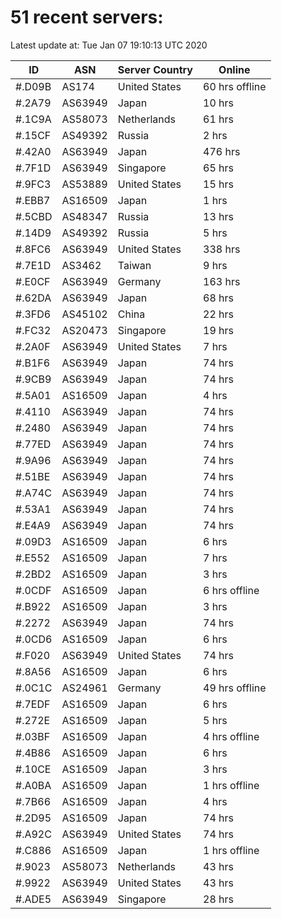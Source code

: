 # 51 recent servers:

Latest update at: Tue Jan 07 19:10:13 UTC 2020

| ID | ASN | Server Country | Online |
| -- | --- | -------------- | ------ |
| #.D09B | AS174 | United States | 60 hrs offline |
| #.2A79 | AS63949 | Japan | 10 hrs |
| #.1C9A | AS58073 | Netherlands | 61 hrs |
| #.15CF | AS49392 | Russia | 2 hrs |
| #.42A0 | AS63949 | Japan | 476 hrs |
| #.7F1D | AS63949 | Singapore | 65 hrs |
| #.9FC3 | AS53889 | United States | 15 hrs |
| #.EBB7 | AS16509 | Japan | 1 hrs |
| #.5CBD | AS48347 | Russia | 13 hrs |
| #.14D9 | AS49392 | Russia | 5 hrs |
| #.8FC6 | AS63949 | United States | 338 hrs |
| #.7E1D | AS3462 | Taiwan | 9 hrs |
| #.E0CF | AS63949 | Germany | 163 hrs |
| #.62DA | AS63949 | Japan | 68 hrs |
| #.3FD6 | AS45102 | China | 22 hrs |
| #.FC32 | AS20473 | Singapore | 19 hrs |
| #.2A0F | AS63949 | United States | 7 hrs |
| #.B1F6 | AS63949 | Japan | 74 hrs |
| #.9CB9 | AS63949 | Japan | 74 hrs |
| #.5A01 | AS16509 | Japan | 4 hrs |
| #.4110 | AS63949 | Japan | 74 hrs |
| #.2480 | AS63949 | Japan | 74 hrs |
| #.77ED | AS63949 | Japan | 74 hrs |
| #.9A96 | AS63949 | Japan | 74 hrs |
| #.51BE | AS63949 | Japan | 74 hrs |
| #.A74C | AS63949 | Japan | 74 hrs |
| #.53A1 | AS63949 | Japan | 74 hrs |
| #.E4A9 | AS63949 | Japan | 74 hrs |
| #.09D3 | AS16509 | Japan | 6 hrs |
| #.E552 | AS16509 | Japan | 7 hrs |
| #.2BD2 | AS16509 | Japan | 3 hrs |
| #.0CDF | AS16509 | Japan | 6 hrs offline |
| #.B922 | AS16509 | Japan | 3 hrs |
| #.2272 | AS63949 | Japan | 74 hrs |
| #.0CD6 | AS16509 | Japan | 6 hrs |
| #.F020 | AS63949 | United States | 74 hrs |
| #.8A56 | AS16509 | Japan | 6 hrs |
| #.0C1C | AS24961 | Germany | 49 hrs offline |
| #.7EDF | AS16509 | Japan | 6 hrs |
| #.272E | AS16509 | Japan | 5 hrs |
| #.03BF | AS16509 | Japan | 4 hrs offline |
| #.4B86 | AS16509 | Japan | 6 hrs |
| #.10CE | AS16509 | Japan | 3 hrs |
| #.A0BA | AS16509 | Japan | 1 hrs offline |
| #.7B66 | AS16509 | Japan | 4 hrs |
| #.2D95 | AS16509 | Japan | 74 hrs |
| #.A92C | AS63949 | United States | 74 hrs |
| #.C886 | AS16509 | Japan | 1 hrs offline |
| #.9023 | AS58073 | Netherlands | 43 hrs |
| #.9922 | AS63949 | United States | 43 hrs |
| #.ADE5 | AS63949 | Singapore | 28 hrs |

